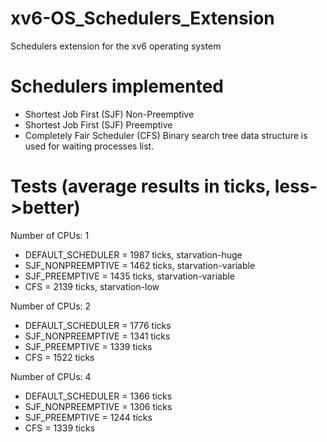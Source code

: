 # xv6-OS_Schedulers_Extension
Schedulers extension for the xv6 operating system

# Schedulers implemented
- Shortest Job First (SJF) Non-Preemptive
- Shortest Job First (SJF) Preemptive
- Completely Fair Scheduler (CFS)
Binary search tree data structure is used for waiting processes list.

# Tests (average results in ticks, less->better)
Number of CPUs: 1
- DEFAULT_SCHEDULER = 1987 ticks, starvation-huge
- SJF_NONPREEMPTIVE = 1462 ticks, starvation-variable
- SJF_PREEMPTIVE    = 1435 ticks, starvation-variable
- CFS               = 2139 ticks, starvation-low

Number of CPUs: 2
- DEFAULT_SCHEDULER = 1776 ticks
- SJF_NONPREEMPTIVE = 1341 ticks
- SJF_PREEMPTIVE    = 1339 ticks
- CFS               = 1522 ticks

Number of CPUs: 4
- DEFAULT_SCHEDULER = 1366 ticks
- SJF_NONPREEMPTIVE = 1306 ticks
- SJF_PREEMPTIVE    = 1244 ticks
- CFS               = 1339 ticks
